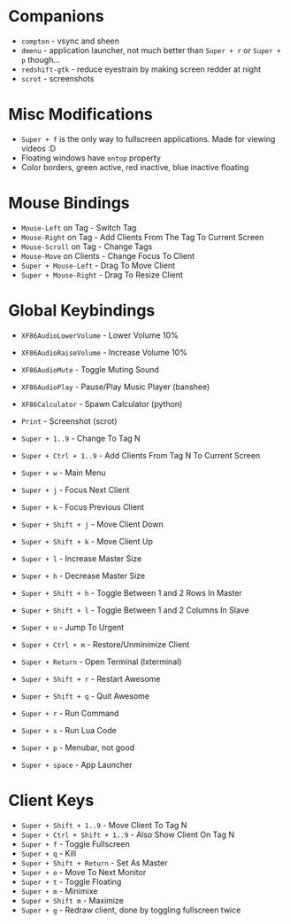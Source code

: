# Companions
- `compton` - vsync and sheen
- `dmenu` - application launcher, not much better than `Super + r` or `Super + p` though...
- `redshift-gtk` - reduce eyestrain by making screen redder at night
- `scrot` - screenshots

# Misc Modifications
- `Super + f` is the only way to fullscreen applications. Made for viewing videos :D
- Floating windows have `ontop` property
- Color borders, green active, red inactive, blue inactive floating

# Mouse Bindings
- `Mouse-Left` on Tag - Switch Tag
- `Mouse-Right` on Tag - Add Clients From The Tag To Current Screen
- `Mouse-Scroll` on Tag - Change Tags
- `Mouse-Move` on Clients - Change Focus To Client
- `Super + Mouse-Left` - Drag To Move Client
- `Super + Mouse-Right` - Drag To Resize Client

# Global Keybindings
- `XF86AudioLowerVolume` - Lower Volume 10%
- `XF86AudioRaiseVolume` - Increase Volume 10%
- `XF86AudioMute` - Toggle Muting Sound
- `XF86AudioPlay` - Pause/Play Music Player (banshee)
- `XF86Calculator` - Spawn Calculator (python)
- `Print` - Screenshot (scrot)

- `Super + 1..9` - Change To Tag N
- `Super + Ctrl + 1..9` - Add Clients From Tag N To Current Screen
- `Super + w` - Main Menu
- `Super + j` - Focus Next Client
- `Super + k` - Focus Previous Client
- `Super + Shift + j` - Move Client Down
- `Super + Shift + k` - Move Client Up
- `Super + l` - Increase Master Size
- `Super + h` - Decrease Master Size
- `Super + Shift + h` - Toggle Between 1 and 2 Rows In Master
- `Super + Shift + l` - Toggle Between 1 and 2 Columns In Slave
- `Super + u` - Jump To Urgent
- `Super + Ctrl + m` - Restore/Unminimize Client
- `Super + Return` - Open Terminal (lxterminal)
- `Super + Shift + r` - Restart Awesome
- `Super + Shift + q` - Quit Awesome
- `Super + r` - Run Command
- `Super + x` - Run Lua Code
- `Super + p` - Menubar, not good
- `Super + space` - App Launcher

# Client Keys
- `Super + Shift + 1..9` - Move Client To Tag N
- `Super + Ctrl + Shift + 1..9` - Also Show Client On Tag N
- `Super + f` - Toggle Fullscreen
- `Super + q` - Kill
- `Super + Shift + Return` - Set As Master
- `Super + o` - Move To Next Monitor
- `Super + t` - Toggle Floating
- `Super + m` - Minimixe
- `Super + Shift m` - Maximize
- `Super + g` - Redraw client, done by toggling fullscreen twice
